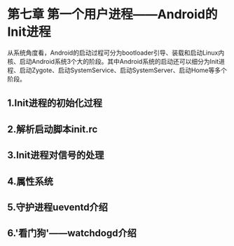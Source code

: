 # 第七章 第一个用户进程——Android的Init进程
从系统角度看，Android的启动过程可分为bootloader引导、装载和启动Linux内核、启动Android系统3个大的阶段。其中Android系统的启动还可以细分为Init进程、启动Zygote、启动SystemService、启动SystemServer、启动Home等多个阶段。


## 1.Init进程的初始化过程





## 2.解析启动脚本init.rc





## 3.Init进程对信号的处理









## 4.属性系统





## 5.守护进程ueventd介绍





## 6.'看门狗'——watchdogd介绍
